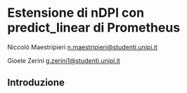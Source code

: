 # Estensione di nDPI con predict_linear di Prometheus
Niccolò Maestripieri <n.maestripieri@studenti.unipi.it>

Gioele Zerini <g.zerini1@studenti.unipi.it>
## Introduzione
